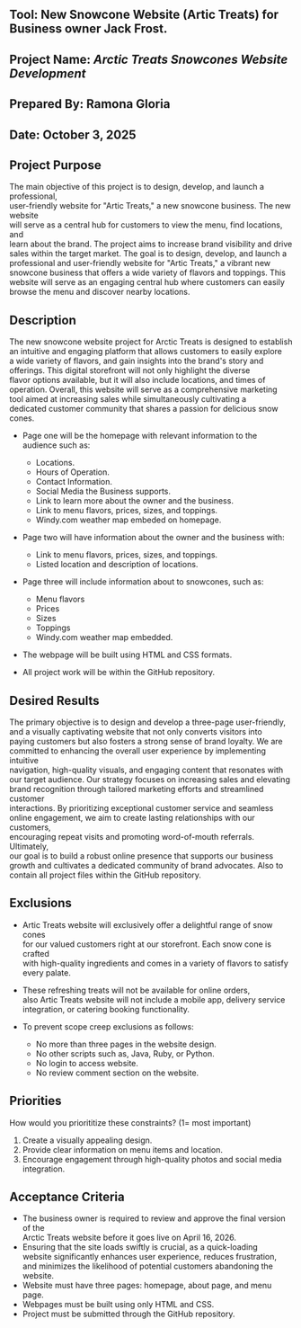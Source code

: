 ## Tool:  New Snowcone Website (Artic Treats) for Business owner Jack Frost.

## Project Name: *Arctic Treats Snowcones Website Development*  

## Prepared By: Ramona Gloria  

## Date: October 3, 2025  

## Project Purpose
The main objective of this project is to design, develop, and launch a professional,  
user-friendly website for "Artic Treats," a new snowcone business. The new website  
will serve as a central hub for customers to view the menu, find locations, and  
learn about the brand. The project aims to increase brand visibility and drive   
sales within the target market. The goal is to design, develop, and launch a  
professional and user-friendly  website for "Artic Treats," a vibrant new  
snowcone business that offers a wide variety of flavors and toppings. This  
website will serve as an engaging central hub where customers can easily  
browse the menu and discover nearby locations.  

## Description
The new snowcone website project for Arctic Treats is designed to establish  
an intuitive and engaging platform that allows customers to easily explore  
a wide variety of flavors, and gain insights into the brand's story and  
offerings. This digital storefront will not only highlight the diverse  
flavor options available, but it will also include locations, and times of  
operation. Overall, this website will serve as a comprehensive marketing  
tool aimed at increasing sales while simultaneously cultivating a  
dedicated customer community that shares a passion for delicious snow cones.  

- Page one will be the homepage with relevant information to the audience such as:
    - Locations.
    - Hours of Operation.
    - Contact Information.
    - Social Media the Business supports.
    - Link to learn more about the owner and the business.
    - Link to menu flavors, prices, sizes, and toppings.
    - Windy.com weather map embeded on homepage.  

- Page two will have information about the owner and the business with:
    - Link to menu flavors, prices, sizes, and toppings.
    - Listed location and description of locations.  

- Page three will include information about to snowcones, such as:
    - Menu flavors
    - Prices
    - Sizes
    - Toppings
    - Windy.com weather map embedded.  

- The webpage will be built using HTML and CSS formats.
- All project work will be within the GitHub repository.  

## Desired Results
The primary objective is to design and develop a three-page user-friendly,  
and a visually captivating website that not only converts visitors into  
paying customers but also fosters a strong sense of brand loyalty. We are  
committed to enhancing the overall user experience by implementing intuitive  
navigation, high-quality visuals, and engaging content that resonates with  
our target audience. Our strategy focuses on increasing sales and elevating  
brand recognition through tailored marketing efforts and streamlined customer  
interactions. By prioritizing exceptional customer service and seamless  
online engagement, we aim to create lasting relationships with our customers,  
encouraging repeat visits and promoting word-of-mouth referrals. Ultimately,  
our goal is to build a robust online presence that supports our business  
growth and cultivates a dedicated community of brand advocates. Also to  
contain all project files within the GitHub repository.  

## Exclusions
- Artic Treats website will exclusively offer a delightful range of snow cones  
for our valued customers right at our storefront. Each snow cone is crafted  
with high-quality ingredients and comes in a variety of flavors to satisfy  
every palate.  

- These refreshing treats will not be available for online orders,  
also Artic Treats website will not include a mobile app, delivery service  
integration, or catering booking functionality.  

- To prevent scope creep exclusions as follows:  
    - No more than three pages in the website design.  
    - No other scripts such as, Java, Ruby, or Python.  
    - No login to access website.  
    - No review comment section on the website.  
    
## Priorities  
How would you priorititize these constraints? (1= most important)  
1. Create a visually appealing design.  
2. Provide clear information on menu items and location.  
3. Encourage engagement through high-quality photos and social media integration.  

## Acceptance Criteria  
- The business owner is required to review and approve the final version of the  
Arctic Treats website before it goes live on April 16, 2026.  
- Ensuring that the site loads swiftly is crucial, as a quick-loading   
website significantly enhances user experience, reduces frustration,  
and minimizes the likelihood of potential customers abandoning the website.  
- Website must have three pages: homepage, about page, and menu page.  
- Webpages must be built using only HTML and CSS.  
- Project must be submitted through the GitHub repository.

